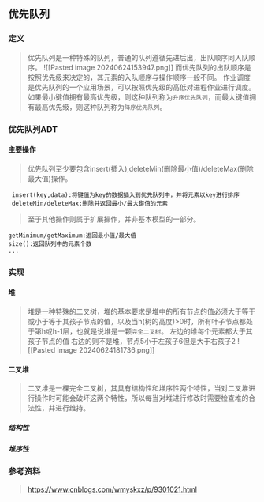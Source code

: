## 优先队列
### 定义
> 优先队列是一种特殊的队列，普通的队列遵循先进后出，出队顺序同入队顺序。
> ![[Pasted image 20240624153947.png]]
> 而优先队列的出队顺序是按照优先级来决定的，其元素的入队顺序与操作顺序一般不同。
>作业调度是优先队列的一个应用场景，可以按照优先级的高低对进程作业进行调度。
>如果最小键值拥有最高优先级，则这种队列称为`升序优先队列`，而最大键值拥有最高优先级，则这种队列称为`降序优先队列`。 
### 优先队列ADT
#### 主要操作
> 优先队列至少要包含insert(插入),deleteMin(删除最小值)/deleteMax(删除最大值)操作。
```
 insert(key,data):将键值为key的数据插入到优先队列中，并将元素以key进行排序
 deleteMin/deleteMax:删除并返回最小/最大键值的元素
```
> 至于其他操作则属于扩展操作，并非基本模型的一部分。
```
getMinimum/getMaximum:返回最小值/最大值
size():返回队列中的元素个数
...
```
### 实现
#### 堆
> 堆是一种特殊的二叉树，堆的基本要求是堆中的所有节点的值必须大于等于或小于等于其孩子节点的值，以及当h(树的高度)>0时，所有叶子节点都处于第h或h-1层，也就是说堆是一颗`完全二叉树`。
> 左边的堆每个元素都大于其孩子节点的值
> 右边的则不是堆，节点5小于左孩子6但是大于右孩子2
![[Pasted image 20240624181736.png]]
#### 二叉堆
> 二叉堆是一棵完全二叉树，其具有结构性和堆序性两个特性，当对二叉堆进行操作时可能会破坏这两个特性，所以每当对堆进行修改时需要检查堆的合法性，并进行维持。
##### 结构性
> 
##### 堆序性
### 参考资料
> https://www.cnblogs.com/wmyskxz/p/9301021.html